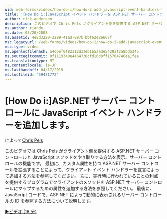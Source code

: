 ```yaml
---
uid: web-forms/videos/how-do-i/how-do-i-add-javascript-event-handlers-to-aspnet-server-controls
title: '[How Do i:]JavaScript イベント ハンドラーを ASP.NET サーバー コントロールに追加します |。Microsoft Docs'
author: rick-anderson
description: このビデオで Chris Pels がクライアント側を提供する ASP.NET サーバー コントロールと JavaScript メソッドをやり取りする方法を紹介サーバー contr. 機能.
ms.author: riande
ms.date: 03/20/2008
ms.assetid: 4e8d3220-3299-41ad-897b-bbf62e2e667f
msc.legacyurl: /web-forms/videos/how-do-i/how-do-i-add-javascript-event-handlers-to-aspnet-server-controls
msc.type: video
ms.openlocfilehash: a4d6ef0f82312d32eb1b5aade5428af2a8bd5345
ms.sourcegitcommit: 0f1119340e4464720cfd16d0ff15764746ea1fea
ms.translationtype: MT
ms.contentlocale: ja-JP
ms.lasthandoff: 04/17/2019
ms.locfileid: "59421772"
---
```

# <a name="how-do-i-add-javascript-event-handlers-to-aspnet-server-controls"></a>[How Do i:]ASP.NET サーバー コントロールに JavaScript イベント ハンドラーを追加します。

によって[Chris Pels](https://twitter.com/chrispels)

このビデオでは Chris Pels がクライアント側を提供する ASP.NET サーバー コントロールと JavaScript メソッドをやり取りする方法を表示、サーバー コントロールの機能です。 最初に、カスタム属性を持つ ASP.NET サーバー コントロールを拡張することによって、クライアント イベント ハンドラーを宣言によって追加する方法を参照してください。 次に、実行時に行われていることの利点を提供するプログラムでクライアントのメソッドを ASP.NET サーバー コントロールにマップするための属性を追加する方法を参照してください。 最後に、JavaScript コードで、ASP.NET によって動的に表示されるサーバー コントロールの ID を参照する方法について説明します。

[&#9654;ビデオ (18 分)](https://channel9.msdn.com/Blogs/ASP-NET-Site-Videos/how-do-i-add-javascript-event-handlers-to-aspnet-server-controls)
